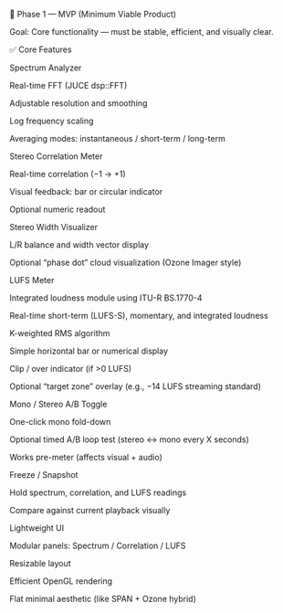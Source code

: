 🩵 Phase 1 — MVP (Minimum Viable Product)

Goal: Core functionality — must be stable, efficient, and visually clear.

✅ Core Features

Spectrum Analyzer

Real-time FFT (JUCE dsp::FFT)

Adjustable resolution and smoothing

Log frequency scaling

Averaging modes: instantaneous / short-term / long-term

Stereo Correlation Meter

Real-time correlation (−1 → +1)

Visual feedback: bar or circular indicator

Optional numeric readout

Stereo Width Visualizer

L/R balance and width vector display

Optional “phase dot” cloud visualization (Ozone Imager style)

LUFS Meter

Integrated loudness module using ITU-R BS.1770-4

Real-time short-term (LUFS-S), momentary, and integrated loudness

K-weighted RMS algorithm

Simple horizontal bar or numerical display

Clip / over indicator (if >0 LUFS)

Optional “target zone” overlay (e.g., −14 LUFS streaming standard)

Mono / Stereo A/B Toggle

One-click mono fold-down

Optional timed A/B loop test (stereo ↔ mono every X seconds)

Works pre-meter (affects visual + audio)

Freeze / Snapshot

Hold spectrum, correlation, and LUFS readings

Compare against current playback visually

Lightweight UI

Modular panels: Spectrum / Correlation / LUFS

Resizable layout

Efficient OpenGL rendering

Flat minimal aesthetic (like SPAN + Ozone hybrid)

